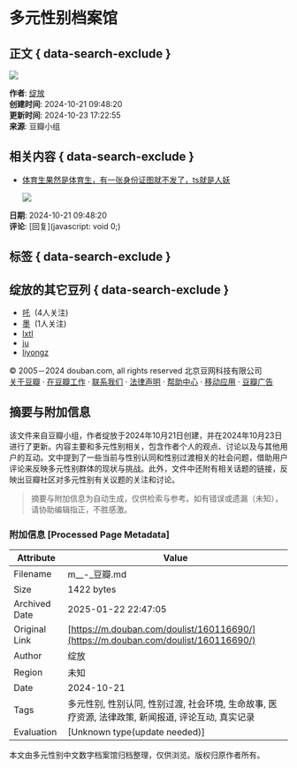 # 多元性别档案馆

## 正文 { data-search-exclude }


![](https://img9.doubanio.com/view/elanor_image/raw/public/MJV892V4.jpg)

**作者**: [绽放](https://www.douban.com/people/256912088/)  
**创建时间**: 2024-10-21 09:48:20  
**更新时间**: 2024-10-23 17:22:55  
**来源**: 豆瓣小组

## 相关内容 { data-search-exclude }

- [体育生果然是体育生，有一张身份证图就不发了，ts就是人妖](https://www.douban.com/group/topic/312610942/)
  
  ![](https://img2.doubanio.com/view/group_topic/large/public/p664704681.jpg)

**日期**: 2024-10-21 09:48:20  
**评论**: [回复](javascript: void 0;)

## 标签 { data-search-exclude }

## 绽放的其它豆列 { data-search-exclude }

- [吒](https://www.douban.com/doulist/154690255/)  (4人关注)
- [墨](https://www.douban.com/doulist/156491294/)  (1人关注)
- [lxtl](https://www.douban.com/doulist/159144369/)
- [ju](https://www.douban.com/doulist/158299162/)
- [liyongz](https://www.douban.com/doulist/160231532/)

© 2005－2024 douban.com, all rights reserved 北京豆网科技有限公司  
[关于豆瓣](https://www.douban.com/about) · [在豆瓣工作](https://www.douban.com/jobs) · [联系我们](https://www.douban.com/about?topic=contactus) · [法律声明](https://www.douban.com/about/legal) · [帮助中心](https://help.douban.com/?app=main) · [移动应用](https://www.douban.com/doubanapp/) · [豆瓣广告](https://www.douban.com/partner/)
<!-- tcd_original_link https://m.douban.com/doulist/160116690/ -->


## 摘要与附加信息

<!-- tcd_abstract -->
该文件来自豆瓣小组，作者绽放于2024年10月21日创建，并在2024年10月23日进行了更新。内容主要和多元性别相关，包含作者个人的观点、讨论以及与其他用户的互动。文中提到了一些当前与性别认同和性别过渡相关的社会问题，借助用户评论来反映多元性别群体的现状与挑战。此外，文件中还附有相关话题的链接，反映出豆瓣社区对多元性别有关议题的关注和讨论。
<!-- tcd_abstract_end -->

> 摘要与附加信息为自动生成，仅供检索与参考。如有错误或遗漏（未知），请协助编辑指正，不胜感激。

### 附加信息 [Processed Page Metadata]

| Attribute       | Value                                  |
|-----------------|----------------------------------------|
| Filename        | m__-_豆瓣.md                             |
| Size            | 1422 bytes                           |
| Archived Date   | 2025-01-22 22:47:05                             |
| Original Link   | [https://m.douban.com/doulist/160116690/](https://m.douban.com/doulist/160116690/)                       |
| Author          | 绽放                               |
| Region          | 未知                               |
| Date            | 2024-10-21                                 |
| Tags            | 多元性别, 性别认同, 性别过渡, 社会环境, 生命故事, 医疗资源, 法律政策, 新闻报道, 评论互动, 真实记录                                 |
| Evaluation            | [Unknown type(update needed)]                                 |
<!-- tcd_table_end -->

本文由多元性别中文数字档案馆归档整理，仅供浏览。版权归原作者所有。
